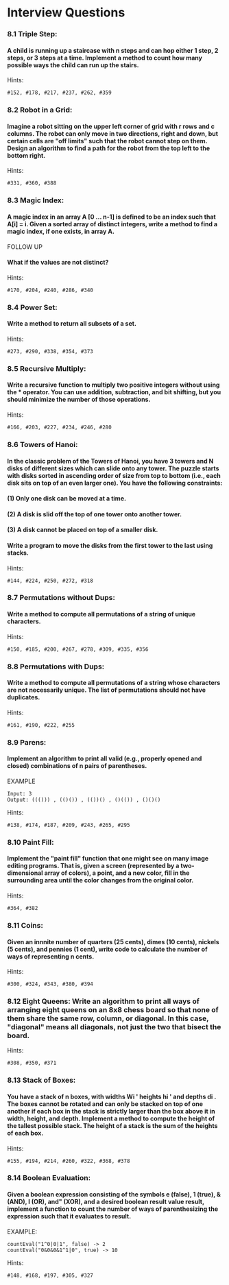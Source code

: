 # Interview Questions

### 8.1 Triple Step:
#### A child is running up a staircase with n steps and can hop either 1 step, 2 steps, or 3 steps at a time. Implement a method to count how many possible ways the child can run up the stairs.
Hints:
```
#152, #178, #217, #237, #262, #359
```

### 8.2 Robot in a Grid:
#### Imagine a robot sitting on the upper left corner of grid with r rows and c columns. The robot can only move in two directions, right and down, but certain cells are "off limits" such that the robot cannot step on them. Design an algorithm to find a path for the robot from the top left to the bottom right.
Hints:
```
#331, #360, #388
```

### 8.3 Magic Index:
#### A magic index in an array A [0 ... n-1] is defined to be an index such that A[i] = i. Given a sorted array of distinct integers, write a method to find a magic index, if one exists, in array A.
FOLLOW UP
#### What if the values are not distinct?
Hints:
```
#170, #204, #240, #286, #340
```

### 8.4 Power Set:
#### Write a method to return all subsets of a set.
Hints:
```
#273, #290, #338, #354, #373
```

### 8.5 Recursive Multiply:
#### Write a recursive function to multiply two positive integers without using the * operator. You can use addition, subtraction, and bit shifting, but you should minimize the number of those operations.
Hints:
```
#166, #203, #227, #234, #246, #280
```

### 8.6 Towers of Hanoi:
#### In the classic problem of the Towers of Hanoi, you have 3 towers and N disks of different sizes which can slide onto any tower. The puzzle starts with disks sorted in ascending order of size from top to bottom (i.e., each disk sits on top of an even larger one). You have the following constraints:
#### (1) Only one disk can be moved at a time.
#### (2) A disk is slid off the top of one tower onto another tower.
#### (3) A disk cannot be placed on top of a smaller disk.
#### Write a program to move the disks from the first tower to the last using stacks.
Hints:
```
#144, #224, #250, #272, #318
```

### 8.7 Permutations without Dups:
#### Write a method to compute all permutations of a string of unique characters.
Hints:
```
#150, #185, #200, #267, #278, #309, #335, #356
```

### 8.8 Permutations with Dups:
#### Write a method to compute all permutations of a string whose characters are not necessarily unique. The list of permutations should not have duplicates.

Hints:
```
#161, #190, #222, #255
```

### 8.9 Parens:
#### Implement an algorithm to print all valid (e.g., properly opened and closed) combinations of n pairs of parentheses.

EXAMPLE
```
Input: 3
Output: ((())) , (()()) , (())() , ()(()) , ()()()
```
Hints:
```
#138, #174, #187, #209, #243, #265, #295
```
### 8.10 Paint Fill:
#### Implement the "paint fill" function that one might see on many image editing programs. That is, given a screen (represented by a two-dimensional array of colors), a point, and a new color, fill in the surrounding area until the color changes from the original color.
Hints:
```
#364, #382
```

### 8.11 Coins:
#### Given an innnite number of quarters (25 cents), dimes (10 cents), nickels (5 cents), and pennies (1 cent), write code to calculate the number of ways of representing n cents.
Hints:
```
#300, #324, #343, #380, #394
```

### 8.12 Eight Queens: Write an algorithm to print all ways of arranging eight queens on an 8x8 chess board so that none of them share the same row, column, or diagonal. In this case, "diagonal" means all diagonals, not just the two that bisect the board.
Hints:
```
#308, #350, #371
```

### 8.13 Stack of Boxes:
#### You have a stack of n boxes, with widths Wi ' heights hi ' and depths di . The boxes cannot be rotated and can only be stacked on top of one another if each box in the stack is strictly larger than the box above it in width, height, and depth. Implement a method to compute the height of the tallest possible stack. The height of a stack is the sum of the heights of each box.
Hints:
```
#155, #194, #214, #260, #322, #368, #378
```

### 8.14 Boolean Evaluation:
#### Given a boolean expression consisting of the symbols e (false), 1 (true), & (AND), I (OR), and" (XOR), and a desired boolean result value result, implement a function to count the number of ways of parenthesizing the expression such that it evaluates to result.
EXAMPLE:
```
countEval("1^0|0|1", false) -> 2
countEval("0&0&0&1^1|0", true) -> 10
```
Hints:
```
#148, #168, #197, #305, #327
```